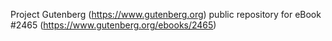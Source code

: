 Project Gutenberg (https://www.gutenberg.org) public repository for eBook #2465 (https://www.gutenberg.org/ebooks/2465)
